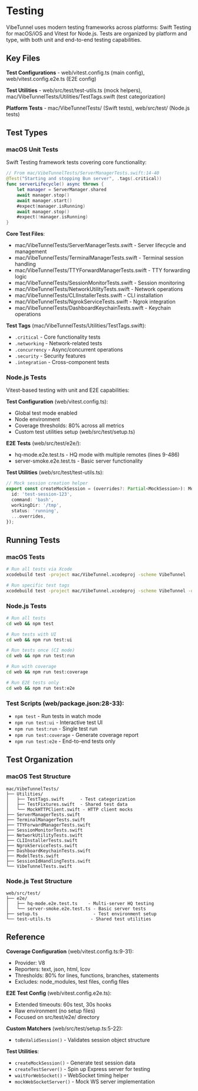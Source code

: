 <!-- Generated: 2025-06-21 16:45:00 UTC -->

# Testing

VibeTunnel uses modern testing frameworks across platforms: Swift Testing for macOS/iOS and Vitest for Node.js. Tests are organized by platform and type, with both unit and end-to-end testing capabilities.

## Key Files

**Test Configurations** - web/vitest.config.ts (main config), web/vitest.config.e2e.ts (E2E config)

**Test Utilities** - web/src/test/test-utils.ts (mock helpers), mac/VibeTunnelTests/Utilities/TestTags.swift (test categorization)

**Platform Tests** - mac/VibeTunnelTests/ (Swift tests), web/src/test/ (Node.js tests)

## Test Types

### macOS Unit Tests

Swift Testing framework tests covering core functionality:

```swift
// From mac/VibeTunnelTests/ServerManagerTests.swift:14-40
@Test("Starting and stopping Bun server", .tags(.critical))
func serverLifecycle() async throws {
    let manager = ServerManager.shared
    await manager.stop()
    await manager.start()
    #expect(manager.isRunning)
    await manager.stop()
    #expect(!manager.isRunning)
}
```

**Core Test Files**:
- mac/VibeTunnelTests/ServerManagerTests.swift - Server lifecycle and management
- mac/VibeTunnelTests/TerminalManagerTests.swift - Terminal session handling
- mac/VibeTunnelTests/TTYForwardManagerTests.swift - TTY forwarding logic
- mac/VibeTunnelTests/SessionMonitorTests.swift - Session monitoring
- mac/VibeTunnelTests/NetworkUtilityTests.swift - Network operations
- mac/VibeTunnelTests/CLIInstallerTests.swift - CLI installation
- mac/VibeTunnelTests/NgrokServiceTests.swift - Ngrok integration
- mac/VibeTunnelTests/DashboardKeychainTests.swift - Keychain operations

**Test Tags** (mac/VibeTunnelTests/Utilities/TestTags.swift):
- `.critical` - Core functionality tests
- `.networking` - Network-related tests
- `.concurrency` - Async/concurrent operations
- `.security` - Security features
- `.integration` - Cross-component tests

### Node.js Tests

Vitest-based testing with unit and E2E capabilities:

**Test Configuration** (web/vitest.config.ts):
- Global test mode enabled
- Node environment
- Coverage thresholds: 80% across all metrics
- Custom test utilities setup (web/src/test/setup.ts)

**E2E Tests** (web/src/test/e2e/):
- hq-mode.e2e.test.ts - HQ mode with multiple remotes (lines 9-486)
- server-smoke.e2e.test.ts - Basic server functionality

**Test Utilities** (web/src/test/test-utils.ts):
```typescript
// Mock session creation helper
export const createMockSession = (overrides?: Partial<MockSession>): MockSession => ({
  id: 'test-session-123',
  command: 'bash',
  workingDir: '/tmp',
  status: 'running',
  ...overrides,
});
```

## Running Tests

### macOS Tests

```bash
# Run all tests via Xcode
xcodebuild test -project mac/VibeTunnel.xcodeproj -scheme VibeTunnel

# Run specific test tags
xcodebuild test -project mac/VibeTunnel.xcodeproj -scheme VibeTunnel -only-testing:VibeTunnelTests/ServerManagerTests
```

### Node.js Tests

```bash
# Run all tests
cd web && npm test

# Run tests with UI
cd web && npm run test:ui

# Run tests once (CI mode)
cd web && npm run test:run

# Run with coverage
cd web && npm run test:coverage

# Run E2E tests only
cd web && npm run test:e2e
```

### Test Scripts (web/package.json:28-33):
- `npm test` - Run tests in watch mode
- `npm run test:ui` - Interactive test UI
- `npm run test:run` - Single test run
- `npm run test:coverage` - Generate coverage report
- `npm run test:e2e` - End-to-end tests only

## Test Organization

### macOS Test Structure
```
mac/VibeTunnelTests/
├── Utilities/
│   ├── TestTags.swift      - Test categorization
│   ├── TestFixtures.swift  - Shared test data
│   └── MockHTTPClient.swift - HTTP client mocks
├── ServerManagerTests.swift
├── TerminalManagerTests.swift
├── TTYForwardManagerTests.swift
├── SessionMonitorTests.swift
├── NetworkUtilityTests.swift
├── CLIInstallerTests.swift
├── NgrokServiceTests.swift
├── DashboardKeychainTests.swift
├── ModelTests.swift
├── SessionIdHandlingTests.swift
└── VibeTunnelTests.swift
```

### Node.js Test Structure
```
web/src/test/
├── e2e/
│   ├── hq-mode.e2e.test.ts    - Multi-server HQ testing
│   └── server-smoke.e2e.test.ts - Basic server tests
├── setup.ts                     - Test environment setup
└── test-utils.ts               - Shared test utilities
```

## Reference

**Coverage Configuration** (web/vitest.config.ts:9-31):
- Provider: V8
- Reporters: text, json, html, lcov
- Thresholds: 80% for lines, functions, branches, statements
- Excludes: node_modules, test files, config files

**E2E Test Config** (web/vitest.config.e2e.ts):
- Extended timeouts: 60s test, 30s hooks
- Raw environment (no setup files)
- Focused on src/test/e2e/ directory

**Custom Matchers** (web/src/test/setup.ts:5-22):
- `toBeValidSession()` - Validates session object structure

**Test Utilities**:
- `createMockSession()` - Generate test session data
- `createTestServer()` - Spin up Express server for testing
- `waitForWebSocket()` - WebSocket timing helper
- `mockWebSocketServer()` - Mock WS server implementation